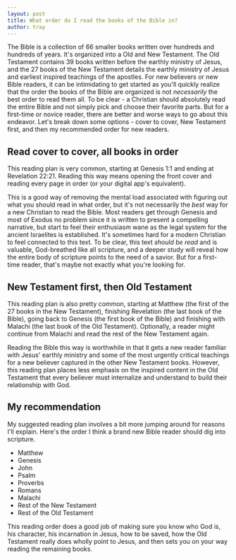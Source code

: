 ```yaml
---
layout: post
title: What order do I read the books of the Bible in?
author: tray
---
```


The Bible is a collection of 66 smaller books written over hundreds and hundreds of years. It's organized into a Old and New Testament. The Old Testament contains 39 books written before the earthly ministry of Jesus, and the 27 books of the New Testament details the earthly ministry of Jesus and earliest inspired teachings of the apostles. For new believers or new Bible readers, it can be intimidating to get started as you'll quickly realize that the order the books of the Bible are organized is not *necessarily* the best order to read them all. To be clear - a Christian should absolutely read the entire Bible and not simply pick and choose their favorite parts. But for a first-time or novice reader, there are better and worse ways to go about this endeavor. Let's break down some options - cover to cover, New Testament first, and then my recommended order for new readers.

## Read cover to cover, all books in order

This reading plan is very common, starting at Genesis 1:1 and ending at Revelation 22:21. Reading this way means opening the front cover and reading every page in order (or your digital app's equivalent).

This is a good way of removing the mental load associated with figuring out what you should read in what order, but it's not necessarily the *best* way for a new Christian to read the Bible. Most readers get through Genesis and most of Exodus no problem since it is written to present a compelling narrative, but start to feel their enthusiasm wane as the legal system for the ancient Israelites is established. It's sometimes hard for a modern Christian to feel connected to this text. To be clear, this text *should be read* and is valuable, God-breathed like all scripture, and a deeper study will reveal how the entire body of scripture points to the need of a savior. But for a first-time reader, that's maybe not exactly what you're looking for.

## New Testament first, then Old Testament

This reading plan is also pretty common, starting at Matthew (the first of the 27 books in the New Testament), finishing Revelation (the last book of the Bible), going back to Genesis (the first book of the Bible) and finishing with Malachi (the last book of the Old Testament). Optionally, a reader might continue from Malachi and read the rest of the New Testament again.

Reading the Bible this way is worthwhile in that it gets a new reader familiar with Jesus' earthly ministry and some of the most urgently critical teachings for a new believer captured in the other New Testament books. However, this reading plan places less emphasis on the inspired content in the Old Testament that every believer must internalize and understand to build their relationship with God.

## My recommendation

My suggested reading plan involves a bit more jumping around for reasons I'll explain. Here's the order I think a brand new Bible reader should dig into scripture.

* Matthew
* Genesis
* John
* Psalm
* Proverbs
* Romans
* Malachi
* Rest of the New Testament
* Rest of the Old Testament

This reading order does a good job of making sure you know who God is, his character, his incarnation in Jesus, how to be saved, how the Old Testament really does wholly point to Jesus, and then sets you on your way reading the remaining books.
